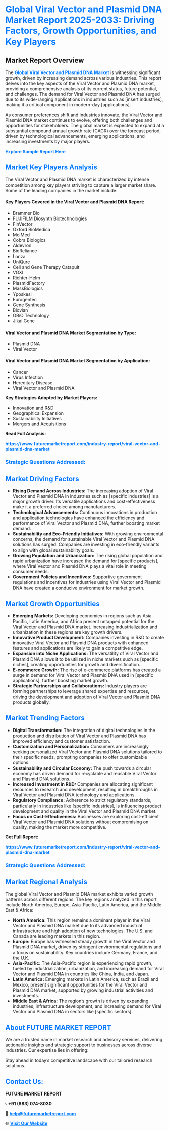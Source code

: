 <h1 style="color: #007BFF;">Global Viral Vector and Plasmid DNA Market Report 2025-2033: Driving Factors, Growth Opportunities, and Key Players</h1>

<section id="overview">
<h2>Market Report Overview</h2>
<p>The <a href="https://www.futuremarketreport.com/industry-report/viral-vector-and-plasmid-dna-market" style="color: #007BFF; text-decoration: none;"><strong>Global Viral Vector and Plasmid DNA Market</strong></a> is witnessing significant growth, driven by increasing demand across various industries. This report delves into the key aspects of the Viral Vector and Plasmid DNA market, providing a comprehensive analysis of its current status, future potential, and challenges. The demand for Viral Vector and Plasmid DNA has surged due to its wide-ranging applications in industries such as [insert industries], making it a critical component in modern-day [applications].</p>
<p>As consumer preferences shift and industries innovate, the Viral Vector and Plasmid DNA market continues to evolve, offering both challenges and opportunities for stakeholders. The global market is expected to expand at a substantial compound annual growth rate (CAGR) over the forecast period, driven by technological advancements, emerging applications, and increasing investments by major players.</p>
</section>

<section id="overview">
<p><a href="https://www.futuremarketreport.com/request-sample/reportId=112748" style="color: #007BFF; text-decoration: none;"><strong>Explore Sample Report Here</strong></a></p>
</section>

<section id="key-players">
<h2 style="color: #007BFF;">Market Key Players Analysis</h2>
<p>The Viral Vector and Plasmid DNA market is characterized by intense competition among key players striving to capture a larger market share. Some of the leading companies in the market include:</p>
<h4>Key Players Covered in the Viral Vector and Plasmid DNA Report:</h4>
<ul><li>Brammer Bio</li><li>FUJIFILM Diosynth Biotechnologies</li><li>FinVector</li><li>Oxford BioMedica</li><li>MolMed</li><li>Cobra Biologics</li><li>Aldevron</li><li>BioReliance</li><li>Lonza</li><li>UniQure</li><li>Cell and Gene Therapy Catapult</li><li>VGXI</li><li>Richter-Helm</li><li>PlasmidFactory</li><li>MassBiologics</li><li>Yposkesi</li><li>Eurogentec</li><li>Gene Synthesis</li><li>Biovian</li><li>OBiO Technology</li><li>Jikai Gene</li></ul>
<h4>Viral Vector and Plasmid DNA Market Segmentation by Type:</h4>
<ul><li>Plasmid DNA</li><li>Viral Vector</li></ul>

<h4>Viral Vector and Plasmid DNA Market Segmentation by Application:</h4>
<ul><li>Cancer</li><li>Virus Infection</li><li>Hereditary Disease</li><li>Viral Vector and Plasmid DNA</li></ul>
<p><strong>Key Strategies Adopted by Market Players:</strong></p>
<ul>
<li>Innovation and R&D</li>
<li>Geographical Expansion</li>
<li>Sustainability Initiatives</li>
<li>Mergers and Acquisitions</li>
</ul>
</section>

<section>
<p><strong>Read Full Analysis: </strong></p><a href="https://www.futuremarketreport.com/industry-report/viral-vector-and-plasmid-dna-market" style="color: #007BFF; text-decoration: none;"><strong>https://www.futuremarketreport.com/industry-report/viral-vector-and-plasmid-dna-market</strong></a>
<h3 style="color: #007BFF;">Strategic Questions Addressed:</h3>
</section>

<section id="driving-factors">
<h2 style="color: #007BFF;">Market Driving Factors</h2>
<ul>
<li><strong>Rising Demand Across Industries:</strong> The increasing adoption of Viral Vector and Plasmid DNA in industries such as [specific industries] is a major growth driver. Its versatile applications and cost-effectiveness make it a preferred choice among manufacturers.</li>
<li><strong>Technological Advancements:</strong> Continuous innovations in production and application technologies have enhanced the efficiency and performance of Viral Vector and Plasmid DNA, further boosting market demand.</li>
<li><strong>Sustainability and Eco-Friendly Initiatives:</strong> With growing environmental concerns, the demand for sustainable Viral Vector and Plasmid DNA solutions has surged. Companies are investing in eco-friendly variants to align with global sustainability goals.</li>
<li><strong>Growing Population and Urbanization:</strong> The rising global population and rapid urbanization have increased the demand for [specific products], where Viral Vector and Plasmid DNA plays a vital role in meeting consumer needs.</li>
<li><strong>Government Policies and Incentives:</strong> Supportive government regulations and incentives for industries using Viral Vector and Plasmid DNA have created a conducive environment for market growth.</li>
</ul>
</section>

<section id="growth-opportunities">
<h2 style="color: #007BFF;">Market Growth Opportunities</h2>
<ul>
<li><strong>Emerging Markets:</strong> Developing economies in regions such as Asia-Pacific, Latin America, and Africa present untapped potential for the Viral Vector and Plasmid DNA market. Increasing industrialization and urbanization in these regions are key growth drivers.</li>
<li><strong>Innovative Product Development:</strong> Companies investing in R&D to create innovative Viral Vector and Plasmid DNA products with enhanced features and applications are likely to gain a competitive edge.</li>
<li><strong>Expansion into Niche Applications:</strong> The versatility of Viral Vector and Plasmid DNA allows it to be utilized in niche markets such as [specific niches], creating opportunities for growth and diversification.</li>
<li><strong>E-commerce Growth:</strong> The rise of e-commerce platforms has created a surge in demand for Viral Vector and Plasmid DNA used in [specific applications], further boosting market growth.</li>
<li><strong>Strategic Partnerships and Collaborations:</strong> Industry players are forming partnerships to leverage shared expertise and resources, driving the development and adoption of Viral Vector and Plasmid DNA products globally.</li>
</ul>
</section>

<section id="trending-factors">
<h2 style="color: #007BFF;">Market Trending Factors</h2>
<ul>
<li><strong>Digital Transformation:</strong> The integration of digital technologies in the production and distribution of Viral Vector and Plasmid DNA has improved efficiency and customer satisfaction.</li>
<li><strong>Customization and Personalization:</strong> Consumers are increasingly seeking personalized Viral Vector and Plasmid DNA solutions tailored to their specific needs, prompting companies to offer customizable options.</li>
<li><strong>Sustainability and Circular Economy:</strong> The push towards a circular economy has driven demand for recyclable and reusable Viral Vector and Plasmid DNA solutions.</li>
<li><strong>Increased Investment in R&D:</strong> Companies are allocating significant resources to research and development, resulting in breakthroughs in Viral Vector and Plasmid DNA technology and applications.</li>
<li><strong>Regulatory Compliance:</strong> Adherence to strict regulatory standards, particularly in industries like [specific industries], is influencing product development and quality in the Viral Vector and Plasmid DNA market.</li>
<li><strong>Focus on Cost-Effectiveness:</strong> Businesses are exploring cost-efficient Viral Vector and Plasmid DNA solutions without compromising on quality, making the market more competitive.</li>
</ul>
</section>

<section>
<p><strong>Get Full Report: </strong></p><a href="https://www.futuremarketreport.com/industry-report/viral-vector-and-plasmid-dna-market" style="color: #007BFF; text-decoration: none;"><strong>https://www.futuremarketreport.com/industry-report/viral-vector-and-plasmid-dna-market</strong></a>
<h3 style="color: #007BFF;">Strategic Questions Addressed:</h3>
</section>


<section id="regional-analysis">
<h2 style="color: #007BFF;">Market Regional Analysis</h2>
<p>The global Viral Vector and Plasmid DNA market exhibits varied growth patterns across different regions. The key regions analyzed in this report include North America, Europe, Asia-Pacific, Latin America, and the Middle East & Africa:</p>
<ul>
<li><strong>North America:</strong> This region remains a dominant player in the Viral Vector and Plasmid DNA market due to its advanced industrial infrastructure and high adoption of new technologies. The U.S. and Canada are leading markets in this region.</li>
<li><strong>Europe:</strong> Europe has witnessed steady growth in the Viral Vector and Plasmid DNA market, driven by stringent environmental regulations and a focus on sustainability. Key countries include Germany, France, and the U.K.</li>
<li><strong>Asia-Pacific:</strong> The Asia-Pacific region is experiencing rapid growth, fueled by industrialization, urbanization, and increasing demand for Viral Vector and Plasmid DNA in countries like China, India, and Japan.</li>
<li><strong>Latin America:</strong> Emerging markets in Latin America, such as Brazil and Mexico, present significant opportunities for the Viral Vector and Plasmid DNA market, supported by growing industrial activities and investments.</li>
<li><strong>Middle East & Africa:</strong> The region’s growth is driven by expanding industries, infrastructure development, and increasing demand for Viral Vector and Plasmid DNA in sectors like [specific sectors].</li>
</ul>
</section>

<footer>
<h2 style="color: #007BFF;">About FUTURE MARKET REPORT</h2>
<p>We are a trusted name in market research and advisory services, delivering actionable insights and strategic support to businesses across diverse industries. Our expertise lies in offering:</p>

<p>Stay ahead in today’s competitive landscape with our tailored research solutions.</p>

<h2 style="color: #007BFF;">Contact Us:</h2>
<p><strong>FUTURE MARKET REPORT</strong></p>
<p>📞 <strong>+91 (883) 074-8030</strong></p>
<p>📧 <strong><a href="mailto:help@futuremarketreport.com" style="color: #007BFF;">help@futuremarketreport.com</a></strong></p>
<p>🌐 <strong><a href="https://www.futuremarketreport.com/" style="color: #007BFF;">Visit Our Website</a></strong></p>
</footer>